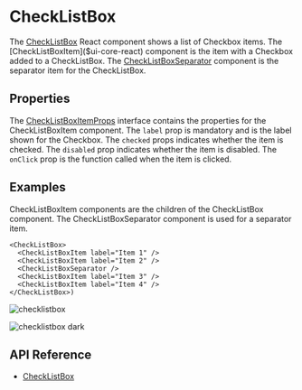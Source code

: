 # CheckListBox

The [CheckListBox]($ui-core-react) React component shows a list of Checkbox items.
The [CheckListBoxItem]($ui-core-react) component is the item with a Checkbox added to a CheckListBox.
The [CheckListBoxSeparator]($ui-core-react) component is the separator item for the CheckListBox.

## Properties

The [CheckListBoxItemProps]($ui-core-react) interface contains the properties for the CheckListBoxItem component.
The `label` prop is mandatory and is the label shown for the Checkbox.
The `checked` props indicates whether the item is checked.
The `disabled` prop indicates whether the item is disabled.
The `onClick` prop is the function called when the item is clicked.

## Examples

CheckListBoxItem components are the children of the CheckListBox component.
The CheckListBoxSeparator component is used for a separator item.

```tsx
<CheckListBox>
  <CheckListBoxItem label="Item 1" />
  <CheckListBoxItem label="Item 2" />
  <CheckListBoxSeparator />
  <CheckListBoxItem label="Item 3" />
  <CheckListBoxItem label="Item 4" />
</CheckListBox>)
```

![checklistbox](./images/CheckListBox.png "CheckListBox")

![checklistbox dark](./images/CheckListBoxDark.png "CheckListBox in Dark Theme")

## API Reference

- [CheckListBox]($ui-core-react:CheckListBox)
